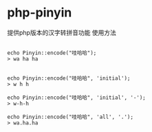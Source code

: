 # php-pinyin


提供php版本的汉字转拼音功能
使用方法

```

echo Pinyin::encode("哇哈哈");
> wa ha ha


echo Pinyin::encode("哇哈哈", 'initial');
> w h h

echo Pinyin::encode("哇哈哈", 'initial', '-');
> w-h-h

echo Pinyin::encode("哇哈哈", 'all', '.');
> wa.ha.ha

```
